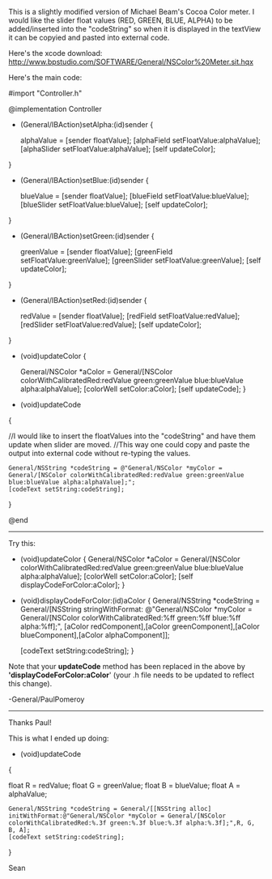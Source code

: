 This is a slightly modified version of Michael Beam's Cocoa Color meter.  I would like the slider float values (RED, GREEN, BLUE, ALPHA) to be added/inserted into the "codeString" so when it is displayed in the textView it can be copyied and pasted into external code.

Here's the xcode download: http://www.bpstudio.com/SOFTWARE/General/NSColor%20Meter.sit.hqx

Here's the main code:

    
#import "Controller.h"

@implementation Controller

- (General/IBAction)setAlpha:(id)sender
{

    alphaValue = [sender floatValue];
   [alphaField setFloatValue:alphaValue];
   [alphaSlider setFloatValue:alphaValue];
   [self updateColor];
	
	
}

- (General/IBAction)setBlue:(id)sender
{

    blueValue = [sender floatValue];
   [blueField setFloatValue:blueValue];
   [blueSlider setFloatValue:blueValue];
   [self updateColor];
	
	
}

- (General/IBAction)setGreen:(id)sender
{

	greenValue = [sender floatValue];
	[greenField setFloatValue:greenValue];
        [greenSlider setFloatValue:greenValue];
	[self updateColor];
	
}

- (General/IBAction)setRed:(id)sender
{

	redValue = [sender floatValue];
	[redField setFloatValue:redValue];
        [redSlider setFloatValue:redValue];
	[self updateColor];

}

- (void)updateColor
{

    General/NSColor *aColor = General/[NSColor colorWithCalibratedRed:redValue green:greenValue blue:blueValue alpha:alphaValue];
	[colorWell setColor:aColor];
    [self updateCode];
}

- (void)updateCode

{

//I would like to insert the floatValues into the "codeString" and have them update when slider are moved.
//This way one could copy and paste the output into external code without re-typing the values.

    General/NSString *codeString = @"General/NSColor *myColor = General/[NSColor colorWithCalibratedRed:redValue green:greenValue blue:blueValue alpha:alphaValue];";
    [codeText setString:codeString];
	
}

@end


----

Try this:

    
- (void)updateColor
{
  General/NSColor *aColor = General/[NSColor colorWithCalibratedRed:redValue 
                     green:greenValue 
                     blue:blueValue 
                     alpha:alphaValue];
  [colorWell setColor:aColor];
  [self displayCodeForColor:aColor];
}

- (void)displayCodeForColor:(id)aColor 
{
  General/NSString *codeString = General/[NSString stringWithFormat:
    @"General/NSColor *myColor = General/[NSColor colorWithCalibratedRed:%ff green:%ff blue:%ff alpha:%ff];",
    [aColor redComponent],[aColor greenComponent],[aColor blueComponent],[aColor alphaComponent]];

  [codeText setString:codeString];
}


Note that your **updateCode** method has been replaced in the above by **'displayCodeForColor:aColor**' (your .h file needs to be updated to reflect this change). 

-General/PaulPomeroy

----

Thanks Paul!

This is what I ended up doing:

    

- (void)updateCode

{

float R = redValue;
float G = greenValue;
float B = blueValue;
float A = alphaValue;


    General/NSString *codeString = General/[[NSString alloc] initWithFormat:@"General/NSColor *myColor = General/[NSColor colorWithCalibratedRed:%.3f green:%.3f blue:%.3f alpha:%.3f];",R, G, B, A];
    [codeText setString:codeString];

}



Sean